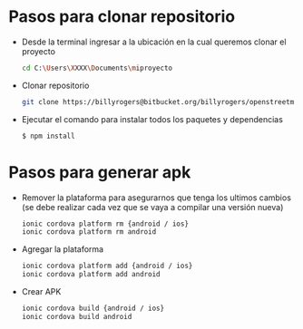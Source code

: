 # Pasos para clonar repositorio
  - Desde la terminal ingresar a la ubicación en la cual queremos clonar el proyecto
    ```sh
    cd C:\Users\XXXX\Documents\miproyecto
    ````
  - Clonar repositorio
       ```sh
       git clone https://billyrogers@bitbucket.org/billyrogers/openstreetmaps.git
       ````
  - Ejecutar el comando para instalar todos los paquetes y dependencias
    ```sh
    $ npm install
    ```
# Pasos para generar apk
- Remover la plataforma para asegurarnos que tenga los ultimos cambios (se debe realizar
    cada vez que se vaya a compilar una versión nueva)
    ```sh
    ionic cordova platform rm {android / ios}
    ionic cordova platform rm android
    ```
- Agregar la plataforma 
    ```sh
    ionic cordova platform add {android / ios}
    ionic cordova platform add android
    ```
- Crear APK  
    ```sh
    ionic cordova build {android / ios}
    ionic cordova build android
    ```
